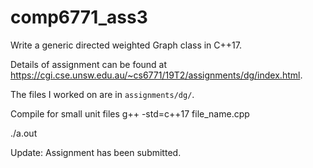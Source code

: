 # comp6771_ass3
Write a generic directed weighted Graph class in C++17.

Details of assignment can be found at https://cgi.cse.unsw.edu.au/~cs6771/19T2/assignments/dg/index.html.

The files I worked on are in `assignments/dg/`.

Compile for small unit files
g++ -std=c++17 file_name.cpp

./a.out

Update: Assignment has been submitted. 
